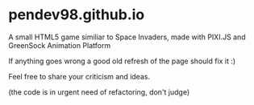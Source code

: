 # pendev98.github.io
A small HTML5 game similiar to Space Invaders, made with PIXI.JS and GreenSock Animation Platform

If anything goes wrong a good old refresh of the page should fix it :)

Feel free to share your criticism and ideas.

(the code is in urgent need of refactoring, don't judge)
